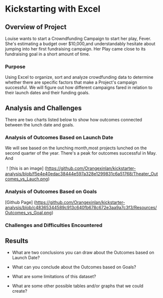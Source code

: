 # Kickstarting with Excel

## Overview of Project
Louise wants to start a Crowndfunding Campaign to start her play, Fever. She's estimating a budget over $10,000,and understandably hesitate about jumping into her first fundraising campaign. Her Play came close to its fundraising goal in a short amount of time.

### Purpose
Using Excel to organize, sort and analyze crowdfunding data to determine whether there are specific factors that make a Project's campaign successful.
We will figure out how different campaigns fared in relation to their launch dates and their funding goals.

## Analysis and Challenges
There are two charts listed below to show how outcomes connected between the lunch date and goals.

### Analysis of Outcomes Based on Launch Date
We will see based on the lunching month,most projects lunched on the second quarter of the year. There's a peak for outcomes successful in May. And 

！[this is an image] (https://github.com/Orangexinlan/kickstarter-analysis/blob/f5e4e40edac38444e597a328e1299831c6a51768/Theater_Outcomes_vs_Lauch.png)

### Analysis of Outcomes Based on Goals
[Github Page] (https://github.com/Orangexinlan/kickstarter-analysis/blob/c48365344589c913c640fb678c672e3aa9a7c3f3/Resources/Outcomes_vs_Goal.png)
### Challenges and Difficulties Encountered

## Results

- What are two conclusions you can draw about the Outcomes based on Launch Date?

- What can you conclude about the Outcomes based on Goals?

- What are some limitations of this dataset?

- What are some other possible tables and/or graphs that we could create?
